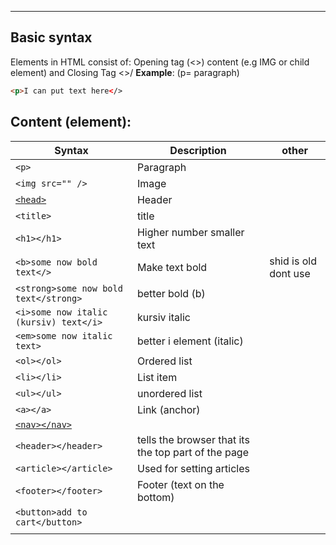 ****

## Basic syntax
Elements in HTML consist of:
Opening tag (<>) content (e.g IMG or child element) and Closing Tag <>/
**Example**: (p= paragraph)
```html
<p>I can put text here</>
```


## Content (element):
| Syntax                                 | Description                                         | other                |
| -------------------------------------- | --------------------------------------------------- | -------------------- |
| `<p> `                                 | Paragraph                                           |                      |
| `<img src="" />`                       | Image                                               |                      |
| [`<head>`](head.md)                    | Header                                              |                      |
| `<title>`                              | title                                               |                      |
| `<h1></h1>`                            | Higher number smaller text                          |                      |
| `<b>some now bold text</>`             | Make text bold                                      | shid is old dont use |
| `<strong>some now bold text</strong>`  | better bold (b)                                     |                      |
| `<i>some now italic (kursiv) text</i>` | kursiv italic                                       |                      |
| `<em>some now italic text>`            | better i element (italic)                           |                      |
| `<ol></ol>`                            | Ordered list                                        |                      |
| `<li></li>`                            | List item                                           |                      |
| `<ul></ul>`                            | unordered list                                      |                      |
| `<a></a>`                              | Link (anchor)                                       |                      |
| [`<nav></nav>`](nav.md)                |                                                     |                      |
| `<header></header>`                    | tells the browser that its the top part of the page |                      |
| `<article></article> `                 | Used for setting articles                           |                      |
| `<footer></footer>`                    | Footer (text on the bottom)                         |                      |
| `<button>add to cart</button>`         |                                                     |                      |
|                                        |                                                     |                      |







